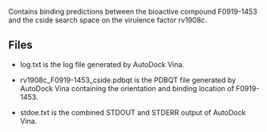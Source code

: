 Contains binding predictions between the bioactive compound F0919-1453 and the cside search space on the virulence factor rv1908c.

## Files

- log.txt is the log file generated by AutoDock Vina.

- rv1908c_F0919-1453_cside.pdbqt is the PDBQT file generated by AutoDock Vina containing the orientation and binding location of F0919-1453.

- stdoe.txt is the combined STDOUT and STDERR output of AutoDock Vina.


